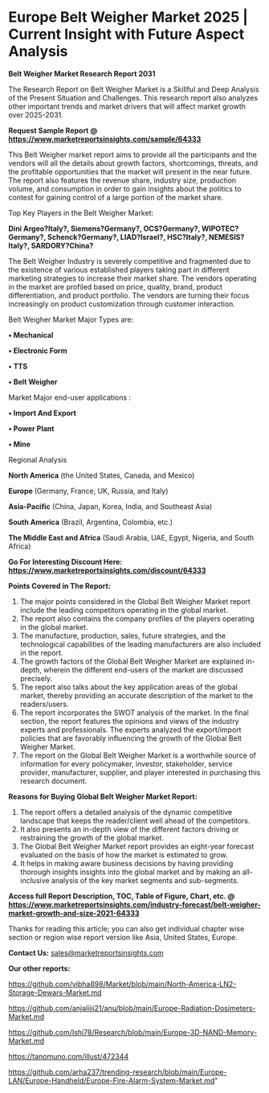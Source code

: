 # Europe Belt Weigher Market 2025 | Current Insight with Future Aspect Analysis

<strong>Belt Weigher Market Research Report 2031</strong>

The Research Report on Belt Weigher Market is a Skillful and Deep Analysis of the Present Situation and Challenges. This research report also analyzes other important trends and market drivers that will affect market growth over 2025-2031.

<strong>Request Sample Report @ <a href=https://www.marketreportsinsights.com/sample/64333>https://www.marketreportsinsights.com/sample/64333</a></strong>

This Belt Weigher market report aims to provide all the participants and the vendors will all the details about growth factors, shortcomings, threats, and the profitable opportunities that the market will present in the near future. The report also features the revenue share, industry size, production volume, and consumption in order to gain insights about the politics to contest for gaining control of a large portion of the market share.

Top Key Players in the Belt Weigher Market:

<strong>Dini Argeo?Italy?, Siemens?Germany?, OCS?Germany?, WIPOTEC?Germany?, Schenck?Germany?, LIAD?Israel?, HSC?Italy?, NEMESIS?Italy?, SARDORY?China?</strong>

The Belt Weigher Industry is severely competitive and fragmented due to the existence of various established players taking part in different marketing strategies to increase their market share. The vendors operating in the market are profiled based on price, quality, brand, product differentiation, and product portfolio. The vendors are turning their focus increasingly on product customization through customer interaction.

Belt Weigher Market Major Types are:

<strong>• Mechanical

• Electronic Form

• TTS

• Belt Weigher</strong>

Market Major end-user applications :

<strong>• Import And Export

• Power Plant

• Mine</strong>

Regional Analysis

</u><strong><b>North America</b></strong> (the United States, Canada, and Mexico)

<strong><b>Europe </b></strong>(Germany, France, UK, Russia, and Italy)

<strong><b>Asia-Pacific</b></strong> (China, Japan, Korea, India, and Southeast Asia)

<strong><b>South America</b></strong> (Brazil, Argentina, Colombia, etc.)

<strong><b>The Middle East and Africa</b></strong> (Saudi Arabia, UAE, Egypt, Nigeria, and South Africa)

<strong>Go For Interesting Discount Here: <a href=https://www.marketreportsinsights.com/discount/64333>https://www.marketreportsinsights.com/discount/64333</a></strong>

<strong>Points Covered in The Report:</strong>
<ol>
  <li>The major points considered in the Global Belt Weigher Market report include the leading competitors operating in the global market.</li>
  <li>The report also contains the company profiles of the players operating in the global market.</li>
  <li>The manufacture, production, sales, future strategies, and the technological capabilities of the leading manufacturers are also included in the report.</li>
  <li>The growth factors of the Global Belt Weigher Market are explained in-depth, wherein the different end-users of the market are discussed precisely.</li>
  <li>The report also talks about the key application areas of the global market, thereby providing an accurate description of the market to the readers/users.</li>
  <li>The report incorporates the SWOT analysis of the market. In the final section, the report features the opinions and views of the industry experts and professionals. The experts analyzed the export/import policies that are favorably influencing the growth of the Global Belt Weigher Market.</li>
  <li>The report on the Global Belt Weigher Market is a worthwhile source of information for every policymaker, investor, stakeholder, service provider, manufacturer, supplier, and player interested in purchasing this research document.</li>
</ol>
<strong>Reasons for Buying Global Belt Weigher Market Report:</strong>

<ol>
  <li>The report offers a detailed analysis of the dynamic competitive landscape that keeps the reader/client well ahead of the competitors.</li>
  <li>It also presents an in-depth view of the different factors driving or restraining the growth of the global market.</li>
  <li>The Global Belt Weigher Market report provides an eight-year forecast evaluated on the basis of how the market is estimated to grow.</li>
  <li>It helps in making aware business decisions by having providing thorough insights insights into the global market and by making an all-inclusive analysis of the key market segments and sub-segments.</li>
</ol>
<strong>Access full Report Description, TOC, Table of Figure, Chart, etc. @ <a href=https://www.marketreportsinsights.com/industry-forecast/belt-weigher-market-growth-and-size-2021-64333>https://www.marketreportsinsights.com/industry-forecast/belt-weigher-market-growth-and-size-2021-64333</a></strong>


Thanks for reading this article; you can also get individual chapter wise section or region wise report version like Asia, United States, Europe.

<strong>Contact Us:</strong>
sales@marketreportsinsights.com

<strong>Our other reports:</strong>

<a href=https://github.com/vibha898/Market/blob/main/North-America-LN2-Storage-Dewars-Market.md>https://github.com/vibha898/Market/blob/main/North-America-LN2-Storage-Dewars-Market.md</a>

<a href=https://github.com/anjaliiii21/anu/blob/main/Europe-Radiation-Dosimeters-Market.md>https://github.com/anjaliiii21/anu/blob/main/Europe-Radiation-Dosimeters-Market.md</a>

<a href=https://github.com/Ishi78/Research/blob/main/Europe-3D-NAND-Memory-Market.md>https://github.com/Ishi78/Research/blob/main/Europe-3D-NAND-Memory-Market.md</a>

<a href=https://tanomuno.com/illust/472344>https://tanomuno.com/illust/472344</a>

<a href=https://github.com/arha237/trending-research/blob/main/Europe-LAN/Europe-Handheld/Europe-Fire-Alarm-System-Market.md>https://github.com/arha237/trending-research/blob/main/Europe-LAN/Europe-Handheld/Europe-Fire-Alarm-System-Market.md</a>"
